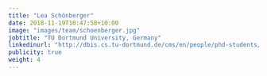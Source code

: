 ```yaml
---
title: "Lea Schönberger"
date: 2018-11-19T10:47:58+10:00
image: "images/team/schoenberger.jpg"
jobtitle: "TU Dortmund University, Germany"
linkedinurl: "http://dbis.cs.tu-dortmund.de/cms/en/people/phd-students/schoenberger.html"
publicity: true
weight: 4
---
```

